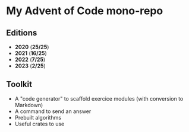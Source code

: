 # My Advent of Code mono-repo

## Editions

- **2020** (**25/25**)
- **2021** (**16/25**)
- **2022** (**7/25**)
- **2023** (**2/25**)

## Toolkit

- A "code generator" to scaffold exercice modules (with conversion to Markdown)
- A command to send an answer
- Prebuilt algorithms
- Useful crates to use
